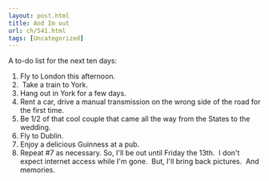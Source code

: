 ```yaml
---
layout: post.html
title: And Im out
url: ch/541.html
tags: [Uncategorized]
---
```

A to-do list for the next ten days: 

  1. Fly to London this afternoon.
  2.  Take a train to York.
  3. Hang out in York for a few days.
  4. Rent a car, drive a manual transmission on the wrong side of the road for the first time.
  5. Be 1/2 of that cool couple that came all the way from the States to the wedding.
  6. Fly to Dublin.
  7. Enjoy a delicious Guinness at a pub.
  8. Repeat #7 as necessary.
So, I'll be out until Friday the 13th.  I don't expect internet access while I'm gone.  But, I'll bring back pictures.  And memories.
